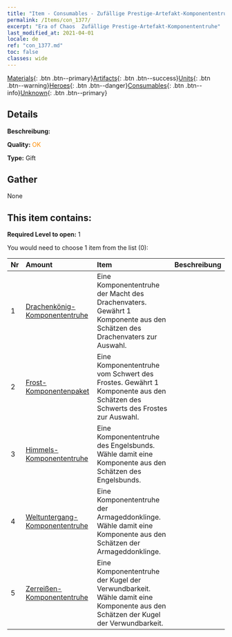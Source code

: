 ```yaml
---
title: "Item - Consumables - Zufällige Prestige-Artefakt-Komponententruhe"
permalink: /Items/con_1377/
excerpt: "Era of Chaos  Zufällige Prestige-Artefakt-Komponententruhe"
last_modified_at: 2021-04-01
locale: de
ref: "con_1377.md"
toc: false
classes: wide
---
```

 [Materials](/de/Items/){: .btn .btn--primary}[Artifacts](/de/Items/Artifacts/){: .btn .btn--success}[Units](/de/Items/Units/){: .btn .btn--warning}[Heroes](/de/Items/Heroes/){: .btn .btn--danger}[Consumables](/de/Items/Consumables/){: .btn .btn--info}[Unknown](/de/Items/Unknown/){: .btn .btn--primary}

## Details
 **Beschreibung:** 

 **Quality:** <span style="color: #FF8C00">OK</span>

 **Type:** Gift

## Gather

  None

## This item contains:

 **Required Level to open:** 1

 You would need to choose 1 item from the list (0):

  | Nr | Amount |     Item    | Beschreibung |
  |:---|:-------|:------------|:-----------:|
  | 1 | [Drachenkönig- Komponententruhe](/de/Items/con_1348/) | Eine Komponententruhe der Macht des Drachenvaters. Gewährt 1 Komponente aus den Schätzen des Drachenvaters zur Auswahl. | 
  | 2 | [Frost-Komponentenpaket](/de/Items/con_1352/) | Eine Komponententruhe vom Schwert des Frostes. Gewährt 1 Komponente aus den Schätzen des Schwerts des Frostes zur Auswahl. | 
  | 3 | [Himmels-Komponententruhe](/de/Items/con_1354/) | Eine Komponententruhe des Engelsbunds. Wähle damit eine Komponente aus den Schätzen des Engelsbunds. | 
  | 4 | [Weltuntergang-Komponententruhe](/de/Items/con_1360/) | Eine Komponententruhe der Armageddonklinge. Wähle damit eine Komponente aus den Schätzen der Armageddonklinge. | 
  | 5 | [Zerreißen-Komponententruhe](/de/Items/con_1371/) | Eine Komponententruhe der Kugel der Verwundbarkeit. Wähle damit eine Komponente aus den Schätzen der Kugel der Verwundbarkeit. | 
